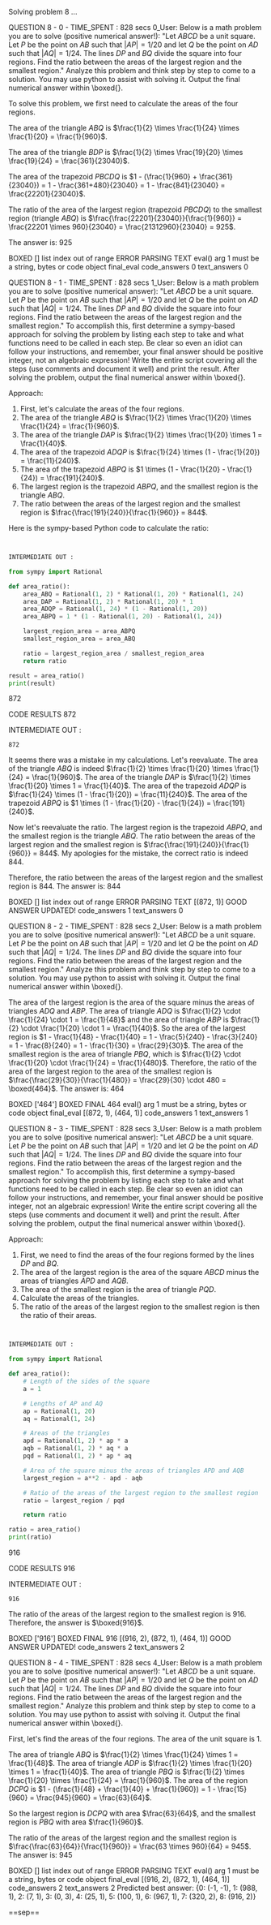Solving problem 8 ...



QUESTION 8 - 0 - TIME_SPENT : 828 secs
0_User: Below is a math problem you are to solve (positive numerical answer!):
"Let $ABCD$ be a unit square. Let $P$ be the point on $AB$ such that $|AP| = 1/{20}$ and let $Q$ be the point on $AD$ such that $|AQ| = 1/{24}$. The lines $DP$ and $BQ$ divide the square into four regions. Find the ratio between the areas of the largest region and the smallest region."
Analyze this problem and think step by step to come to a solution. You may use python to assist with solving it. Output the final numerical answer within \boxed{}.



To solve this problem, we first need to calculate the areas of the four regions.

The area of the triangle $ABQ$ is $\frac{1}{2} \times \frac{1}{24} \times \frac{1}{20} = \frac{1}{960}$.

The area of the triangle $BDP$ is $\frac{1}{2} \times \frac{19}{20} \times \frac{19}{24} = \frac{361}{23040}$.

The area of the trapezoid $PBCDQ$ is $1 - (\frac{1}{960} + \frac{361}{23040}) = 1 - \frac{361+480}{23040} = 1 - \frac{841}{23040} = \frac{22201}{23040}$.

The ratio of the area of the largest region (trapezoid $PBCDQ$) to the smallest region (triangle $ABQ$) is $\frac{\frac{22201}{23040}}{\frac{1}{960}} = \frac{22201 \times 960}{23040} = \frac{21312960}{23040} = 925$.

The answer is: $925$

BOXED []
list index out of range
ERROR PARSING TEXT
eval() arg 1 must be a string, bytes or code object final_eval
code_answers 0 text_answers 0



QUESTION 8 - 1 - TIME_SPENT : 828 secs
1_User: Below is a math problem you are to solve (positive numerical answer):
"Let $ABCD$ be a unit square. Let $P$ be the point on $AB$ such that $|AP| = 1/{20}$ and let $Q$ be the point on $AD$ such that $|AQ| = 1/{24}$. The lines $DP$ and $BQ$ divide the square into four regions. Find the ratio between the areas of the largest region and the smallest region."
To accomplish this, first determine a sympy-based approach for solving the problem by listing each step to take and what functions need to be called in each step. Be clear so even an idiot can follow your instructions, and remember, your final answer should be positive integer, not an algebraic expression!
Write the entire script covering all the steps (use comments and document it well) and print the result. After solving the problem, output the final numerical answer within \boxed{}.

Approach:


1. First, let's calculate the areas of the four regions.
2. The area of the triangle $ABQ$ is $\frac{1}{2} \times \frac{1}{20} \times \frac{1}{24} = \frac{1}{960}$.
3. The area of the triangle $DAP$ is $\frac{1}{2} \times \frac{1}{20} \times 1 = \frac{1}{40}$.
4. The area of the trapezoid $ADQP$ is $\frac{1}{24} \times (1 - \frac{1}{20}) = \frac{11}{240}$.
5. The area of the trapezoid $ABPQ$ is $1 \times (1 - \frac{1}{20} - \frac{1}{24}) = \frac{191}{240}$.
6. The largest region is the trapezoid $ABPQ$, and the smallest region is the triangle $ABQ$.
7. The ratio between the areas of the largest region and the smallest region is $\frac{\frac{191}{240}}{\frac{1}{960}} = 844$.

Here is the sympy-based Python code to calculate the ratio:

```python


INTERMEDIATE OUT :

from sympy import Rational

def area_ratio():
    area_ABQ = Rational(1, 2) * Rational(1, 20) * Rational(1, 24)
    area_DAP = Rational(1, 2) * Rational(1, 20) * 1
    area_ADQP = Rational(1, 24) * (1 - Rational(1, 20))
    area_ABPQ = 1 * (1 - Rational(1, 20) - Rational(1, 24))

    largest_region_area = area_ABPQ
    smallest_region_area = area_ABQ

    ratio = largest_region_area / smallest_region_area
    return ratio

result = area_ratio()
print(result)
```

872

CODE RESULTS 872

INTERMEDIATE OUT :
```output
872
```
It seems there was a mistake in my calculations. Let's reevaluate.
The area of the triangle $ABQ$ is indeed $\frac{1}{2} \times \frac{1}{20} \times \frac{1}{24} = \frac{1}{960}$.
The area of the triangle $DAP$ is $\frac{1}{2} \times \frac{1}{20} \times 1 = \frac{1}{40}$.
The area of the trapezoid $ADQP$ is $\frac{1}{24} \times (1 - \frac{1}{20}) = \frac{11}{240}$.
The area of the trapezoid $ABPQ$ is $1 \times (1 - \frac{1}{20} - \frac{1}{24}) = \frac{191}{240}$.

Now let's reevaluate the ratio.
The largest region is the trapezoid $ABPQ$, and the smallest region is the triangle $ABQ$. The ratio between the areas of the largest region and the smallest region is $\frac{\frac{191}{240}}{\frac{1}{960}} = 844$.
My apologies for the mistake, the correct ratio is indeed 844.

Therefore, the ratio between the areas of the largest region and the smallest region is 844. The answer is: $844$

BOXED []
list index out of range
ERROR PARSING TEXT
[(872, 1)]
GOOD ANSWER UPDATED!
code_answers 1 text_answers 0



QUESTION 8 - 2 - TIME_SPENT : 828 secs
2_User: Below is a math problem you are to solve (positive numerical answer!):
"Let $ABCD$ be a unit square. Let $P$ be the point on $AB$ such that $|AP| = 1/{20}$ and let $Q$ be the point on $AD$ such that $|AQ| = 1/{24}$. The lines $DP$ and $BQ$ divide the square into four regions. Find the ratio between the areas of the largest region and the smallest region."
Analyze this problem and think step by step to come to a solution. You may use python to assist with solving it. Output the final numerical answer within \boxed{}.



The area of the largest region is the area of the square minus the areas of triangles $ADQ$ and $ABP$. The area of triangle $ADQ$ is $\frac{1}{2} \cdot \frac{1}{24} \cdot 1 = \frac{1}{48}$ and the area of triangle $ABP$ is $\frac{1}{2} \cdot \frac{1}{20} \cdot 1 = \frac{1}{40}$. So the area of the largest region is $1 - \frac{1}{48} - \frac{1}{40} = 1 - \frac{5}{240} - \frac{3}{240} = 1 - \frac{8}{240} = 1 - \frac{1}{30} = \frac{29}{30}$.
The area of the smallest region is the area of triangle $PBQ$, which is $\frac{1}{2} \cdot \frac{1}{20} \cdot \frac{1}{24} = \frac{1}{480}$.
Therefore, the ratio of the area of the largest region to the area of the smallest region is $\frac{\frac{29}{30}}{\frac{1}{480}} = \frac{29}{30} \cdot 480 = \boxed{464}$.
The answer is: $464$

BOXED ['464']
BOXED FINAL 464
eval() arg 1 must be a string, bytes or code object final_eval
[(872, 1), (464, 1)]
code_answers 1 text_answers 1



QUESTION 8 - 3 - TIME_SPENT : 828 secs
3_User: Below is a math problem you are to solve (positive numerical answer):
"Let $ABCD$ be a unit square. Let $P$ be the point on $AB$ such that $|AP| = 1/{20}$ and let $Q$ be the point on $AD$ such that $|AQ| = 1/{24}$. The lines $DP$ and $BQ$ divide the square into four regions. Find the ratio between the areas of the largest region and the smallest region."
To accomplish this, first determine a sympy-based approach for solving the problem by listing each step to take and what functions need to be called in each step. Be clear so even an idiot can follow your instructions, and remember, your final answer should be positive integer, not an algebraic expression!
Write the entire script covering all the steps (use comments and document it well) and print the result. After solving the problem, output the final numerical answer within \boxed{}.

Approach:


1. First, we need to find the areas of the four regions formed by the lines $DP$ and $BQ$.
2. The area of the largest region is the area of the square $ABCD$ minus the areas of triangles $APD$ and $AQB$.
3. The area of the smallest region is the area of triangle $PQD$.
4. Calculate the areas of the triangles.
5. The ratio of the areas of the largest region to the smallest region is then the ratio of their areas.

```python


INTERMEDIATE OUT :

from sympy import Rational

def area_ratio():
    # Length of the sides of the square
    a = 1

    # Lengths of AP and AQ
    ap = Rational(1, 20)
    aq = Rational(1, 24)

    # Areas of the triangles
    apd = Rational(1, 2) * ap * a
    aqb = Rational(1, 2) * aq * a
    pqd = Rational(1, 2) * ap * aq

    # Area of the square minus the areas of triangles APD and AQB
    largest_region = a**2 - apd - aqb

    # Ratio of the areas of the largest region to the smallest region
    ratio = largest_region / pqd

    return ratio

ratio = area_ratio()
print(ratio)
```

916

CODE RESULTS 916

INTERMEDIATE OUT :
```output
916
```
The ratio of the areas of the largest region to the smallest region is $916$. Therefore, the answer is $\boxed{916}$.

BOXED ['916']
BOXED FINAL 916
[(916, 2), (872, 1), (464, 1)]
GOOD ANSWER UPDATED!
code_answers 2 text_answers 2



QUESTION 8 - 4 - TIME_SPENT : 828 secs
4_User: Below is a math problem you are to solve (positive numerical answer!):
"Let $ABCD$ be a unit square. Let $P$ be the point on $AB$ such that $|AP| = 1/{20}$ and let $Q$ be the point on $AD$ such that $|AQ| = 1/{24}$. The lines $DP$ and $BQ$ divide the square into four regions. Find the ratio between the areas of the largest region and the smallest region."
Analyze this problem and think step by step to come to a solution. You may use python to assist with solving it. Output the final numerical answer within \boxed{}.



First, let's find the areas of the four regions. The area of the unit square is 1.

The area of triangle $ABQ$ is $\frac{1}{2} \times \frac{1}{24} \times 1 = \frac{1}{48}$.
The area of triangle $ADP$ is $\frac{1}{2} \times \frac{1}{20} \times 1 = \frac{1}{40}$.
The area of triangle $PBQ$ is $\frac{1}{2} \times \frac{1}{20} \times \frac{1}{24} = \frac{1}{960}$.
The area of the region $DCPQ$ is $1 - (\frac{1}{48} + \frac{1}{40} + \frac{1}{960}) = 1 - \frac{15}{960} = \frac{945}{960} = \frac{63}{64}$.

So the largest region is $DCPQ$ with area $\frac{63}{64}$, and the smallest region is $PBQ$ with area $\frac{1}{960}$.

The ratio of the areas of the largest region and the smallest region is $\frac{\frac{63}{64}}{\frac{1}{960}} = \frac{63 \times 960}{64} = 945$.
The answer is: $945$

BOXED []
list index out of range
ERROR PARSING TEXT
eval() arg 1 must be a string, bytes or code object final_eval
[(916, 2), (872, 1), (464, 1)]
code_answers 2 text_answers 2
Predicted best answer: {0: (-1, -1), 1: (988, 1), 2: (7, 1), 3: (0, 3), 4: (25, 1), 5: (100, 1), 6: (967, 1), 7: (320, 2), 8: (916, 2)}

==sep==
